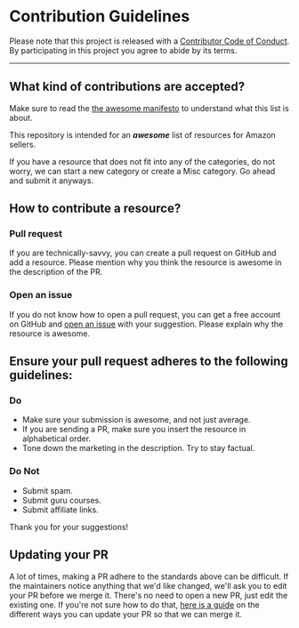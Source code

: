 # Contribution Guidelines

Please note that this project is released with a
[Contributor Code of Conduct](code-of-conduct.md). By participating in this
project you agree to abide by its terms.

---

## What kind of contributions are accepted?

Make sure to read the [the awesome manifesto](https://github.com/sindresorhus/awesome/blob/master/awesome.md)
to understand what this list is about.

This repository is intended for an ***awesome*** list of resources for Amazon sellers.

If you have a resource that does not fit into any of the categories, do not worry, we can start a new category or create a Misc category. Go ahead and submit it anyways.

## How to contribute a resource?

### Pull request

If you are technically-savvy, you can create a pull request on GitHub and add a resource. Please mention why you think the resource is awesome in the description of the PR.

### Open an issue

If you do not know how to open a pull request, you can get a free account on GitHub and [open an issue](https://github.com/ScaleLeap/awesome-amazon-seller/issues/new) with your suggestion. Please explain why the resource is awesome.

## Ensure your pull request adheres to the following guidelines:

### Do

- Make sure your submission is awesome, and not just average.
- If you are sending a PR, make sure you insert the resource in alphabetical order.
- Tone down the marketing in the description. Try to stay factual.

### Do Not

- Submit spam.
- Submit guru courses.
- Submit affiliate links.

Thank you for your suggestions!

## Updating your PR

A lot of times, making a PR adhere to the standards above can be difficult.
If the maintainers notice anything that we'd like changed, we'll ask you to
edit your PR before we merge it. There's no need to open a new PR, just edit
the existing one. If you're not sure how to do that,
[here is a guide](https://github.com/RichardLitt/knowledge/blob/master/github/amending-a-commit-guide.md)
on the different ways you can update your PR so that we can merge it.
